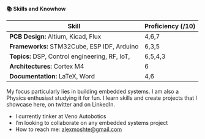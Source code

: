 

<!-- <h1>Hi </h1> -->


  <summary><b>📚 Skills and Knowhow</b></summary>

  | **Skill**                                        | **Proficiency (/10)** |
  |--------------------------------------------------|-----------------------|
  | **PCB Design:** Altium, Kicad, Flux              | 4,6,7                 |
  | **Frameworks:** STM32Cube, ESP IDF, Arduino      | 6,3,5                 |
  | **Topics:** DSP, Control engineering, RF, IoT,   | 6,5,4,3               |
  | **Architectures:** Cortex M4                     | 6                     |
  | **Documentation:** LaTeX, Word                   | 4,6                     |




<!-- ``` C++
typedef struct
{  char Education;
   char Programming_Languages[];
   char Embedded_software_development_tools[];
   char PCB_design_softwares[];
   char Knowhow[];
} Portfolio;

int main (void)
{
 Portfolio MwangiAlex;

 MwangiAlex.Education = Bsc Electrical & Electronics Engineering /*DeKUT*/

 uint32_t * arrPL=NULL;
 arrPL=& MwangiAlex.Programming_Languages[0];
         arrPL[4]= {Embedded C, C++, LaTEX, MATLAB};  

 uint32_t * arrESDT=NULL;
 arrEDS=& MwangiAlex.Embedded_software_development_tools[0];
         arrESDT[2]={Keil uvision, STM32 Cube IDE};

 uint32_t * arrPDS=NULL;
 arrPDS=& MwangiAlex.PCB_design_softwares[0];
         arrPDS[2]={Kicad, Flux};

 uint32_t * arrK=NULL;
 arrK=& MwangiAlex.Knowhow[0];
         arrK[2]={ARM Cortex M4, STM32 Architecture};

return 0;
}
```
⬆️ Embedded C -->
</details> 


<!-- ### Me :-->
My focus particularly lies in building embedded systems. I am also a Physics enthusiast studying it for fun. I learn skills and create projects that I showcase here, on twitter and on LinkedIn.

<!-- How to reach me: [![Linkedin Badge](https://img.shields.io/badge/-MwangiAlex-blue?style=flat&logo=Linkedin&logoColor=white)](https://www.linkedin.com/in/mwangi-alex/)-->
 - I currently tinker at Veno Autobotics
 - I’m looking to collaborate on any embedded systems project
 - How to reach me: alexmoshte@gmail.com
<!--
<div id="header" align="center">
  <img src="https://media.giphy.com/media/cyBjN2W4SQGFT4SscZ/giphy.gif" width="150"/>
</div>
-->




<!--
**MoshteAlex/MoshteAlex** is a ✨ _special_ ✨ repository because its `README.md` (this file) appears on your GitHub profile.

Here are some ideas to get you started:

- 🔭 I’m currently working on ...
- 🌱 I’m currently learning ...
- 👯 I’m looking to collaborate on ...
- 🤔 I’m looking for help with ...
- 💬 Ask me about ...
- 📫 How to reach me: ...
- 😄 Pronouns: ...
- ⚡ Fun fact: ...
-->
